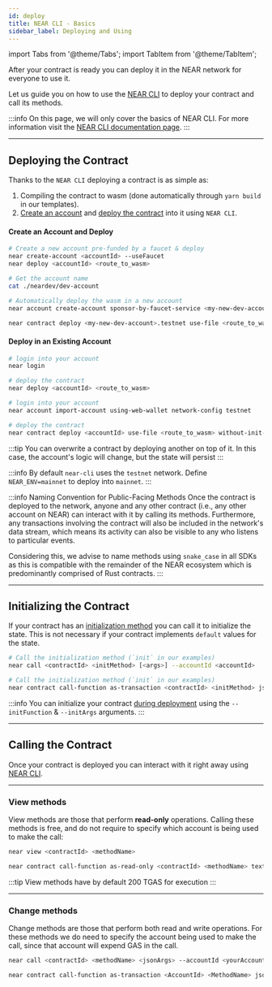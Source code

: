```yaml
---
id: deploy
title: NEAR CLI - Basics
sidebar_label: Deploying and Using
---
```


import Tabs from '@theme/Tabs';
import TabItem from '@theme/TabItem';

After your contract is ready you can deploy it in the NEAR network for everyone to use it.

Let us guide you on how to use the [NEAR CLI](../4.tools/cli.md) to deploy your contract and call its methods.

:::info On this page, we will only cover the basics of NEAR CLI. For more information visit the [NEAR CLI documentation page](../4.tools/cli.md). :::

---

## Deploying the Contract

Thanks to the `NEAR CLI` deploying a contract is as simple as:

1. Compiling the contract to wasm (done automatically through `yarn build` in our templates).
2. [Create an account](../4.tools/cli.md#near-create-account) and [deploy the contract](../4.tools/cli.md#near-deploy) into it using `NEAR CLI`.

#### Create an Account and Deploy


<Tabs className="language-tabs" groupId="code-tabs">
  <TabItem value="near-cli">

  ```bash
  # Create a new account pre-funded by a faucet & deploy
  near create-account <accountId> --useFaucet
  near deploy <accountId> <route_to_wasm>

  # Get the account name
  cat ./neardev/dev-account
  ```

  </TabItem>
  <TabItem value="near-cli-rs">

  ```bash
  # Automatically deploy the wasm in a new account
  near account create-account sponsor-by-faucet-service <my-new-dev-account>.testnet autogenerate-new-keypair save-to-keychain network-config testnet create

  near contract deploy <my-new-dev-account>.testnet use-file <route_to_wasm> without-init-call network-config testnet sign-with-keychain
  ```

  </TabItem>
</Tabs>

#### Deploy in an Existing Account

<Tabs className="language-tabs" groupId="code-tabs">
  <TabItem value="near-cli">

  ```bash
  # login into your account
  near login

  # deploy the contract
  near deploy <accountId> <route_to_wasm>
  ```

  </TabItem>
  <TabItem value="near-cli-rs">

  ```bash
  # login into your account
  near account import-account using-web-wallet network-config testnet

  # deploy the contract
  near contract deploy <accountId> use-file <route_to_wasm> without-init-call network-config testnet sign-with-keychain send
  ```

</TabItem>
</Tabs>

:::tip
You can overwrite a contract by deploying another on top of it. In this case, the account's logic
will change, but the state will persist
:::

:::info By default `near-cli` uses the `testnet` network. Define `NEAR_ENV=mainnet` to deploy into `mainnet`. :::

:::info Naming Convention for Public-Facing Methods Once the contract is deployed to the network, anyone and any other contract (i.e., any other account on NEAR) can interact with it by calling its methods. Furthermore, any transactions involving the contract will also be included in the network's data stream, which means its activity can also be visible to any who listens to particular events.

Considering this, we advise to name methods using `snake_case` in all SDKs as this is compatible with the remainder of the NEAR ecosystem which is predominantly comprised of Rust contracts. :::

---

## Initializing the Contract
If your contract has an [initialization method](./contracts/anatomy.md#initialization-functions) you can call it to initialize the state. This is not necessary if your contract implements `default` values for the state.

<Tabs className="language-tabs" groupId="code-tabs">
  <TabItem value="near-cli">

  ```bash
  # Call the initialization method (`init` in our examples)
  near call <contractId> <initMethod> [<args>] --accountId <accountId>
  ```

  </TabItem>
  <TabItem value="near-cli-rs">

  ```bash
  # Call the initialization method (`init` in our examples)
  near contract call-function as-transaction <contractId> <initMethod> json-args [<args>] prepaid-gas '30 TeraGas' attached-deposit '0 NEAR' sign-as <accountId> network-config testnet sign-with-keychain send
  ```

  </TabItem>
</Tabs>

:::info You can initialize your contract [during deployment](#deploying-the-contract) using the `--initFunction` & `--initArgs` arguments. :::

---

## Calling the Contract
Once your contract is deployed you can interact with it right away using [NEAR CLI](../4.tools/cli.md).

<hr className="subsection" />

### View methods
View methods are those that perform **read-only** operations. Calling these methods is free, and do not require to specify which account is being used to make the call:

<Tabs className="language-tabs" groupId="code-tabs">
  <TabItem value="near-cli">

  ```bash
  near view <contractId> <methodName>
  ```

  </TabItem>
  <TabItem value="near-cli-rs">

  ```bash
  near contract call-function as-read-only <contractId> <methodName> text-args '' network-config testnet now
  ```
  </TabItem>
</Tabs>

:::tip
View methods have by default 200 TGAS for execution
:::

<hr className="subsection" />

### Change methods
Change methods are those that perform both read and write operations. For these methods we do need to specify the account being used to make the call, since that account will expend GAS in the call.

<Tabs className="language-tabs" groupId="code-tabs">
  <TabItem value="near-cli">

  ```bash
  near call <contractId> <methodName> <jsonArgs> --accountId <yourAccount> [--deposit <amount>] [--gas <GAS>]
  ```

</TabItem>
<TabItem value="near-cli-rs">

  ```bash
  near contract call-function as-transaction <AccountId> <MethodName> json-args <JsonArgs> prepaid-gas <PrepaidGas> attached-deposit <AttachedDeposit> sign-as <AccountId>  network-config testnet sign-with-keychain send
  ```

</TabItem>
</Tabs>